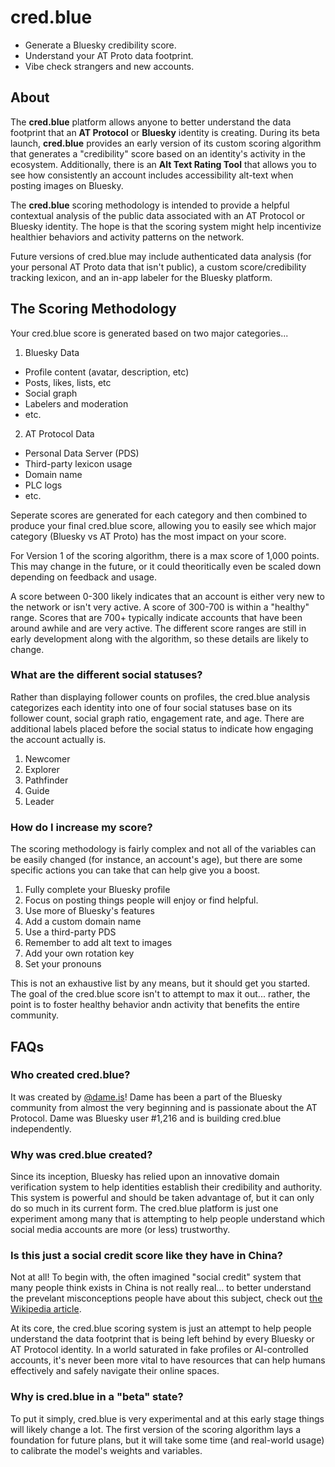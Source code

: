 # cred.blue

- Generate a Bluesky credibility score. 
- Understand your AT Proto data footprint. 
- Vibe check strangers and new accounts.

## About

The **cred.blue** platform allows anyone to better understand the data footprint that an **AT Protocol** or **Bluesky** identity is creating. During its beta launch, **cred.blue** provides an early version of its custom scoring algorithm that generates a "credibility" score based on an identity's activity in the ecosystem. Additionally, there is an **Alt Text Rating Tool** that allows you to see how consistently an account includes accessibility alt-text when posting images on Bluesky.

The **cred.blue** scoring methodology is intended to provide a helpful contextual analysis of the public data associated with an AT Protocol or Bluesky identity. The hope is that the scoring system might help incentivize healthier behaviors and activity patterns on the network.

Future versions of cred.blue may include authenticated data analysis (for your personal AT Proto data that isn't public), a custom score/credibility tracking lexicon, and an in-app labeler for the Bluesky platform.

## The Scoring Methodology

Your cred.blue score is generated based on two major categories...

1. Bluesky Data
- Profile content (avatar, description, etc)
- Posts, likes, lists, etc
- Social graph
- Labelers and moderation
- etc.

2. AT Protocol Data
- Personal Data Server (PDS)
- Third-party lexicon usage
- Domain name
- PLC logs
- etc.

Seperate scores are generated for each category and then combined to produce your final cred.blue score, allowing you to easily see which major category (Bluesky vs AT Proto) has the most impact on your score.

For Version 1 of the scoring algorithm, there is a max score of 1,000 points. This may change in the future, or it could theoritically even be scaled down depending on feedback and usage.

A score between 0-300 likely indicates that an account is either very new to the network or isn't very active. A score of 300-700 is within a "healthy" range. Scores that are 700+ typically indicate accounts that have been around awhile and are very active. The different score ranges are still in early development along with the algorithm, so these details are likely to change.

### What are the different social statuses?

Rather than displaying follower counts on profiles, the cred.blue analysis categorizes each identity into one of four social statuses base on its follower count, social graph ratio, engagement rate, and age. There are additional labels placed before the social status to indicate how engaging the account actually is.

1. Newcomer
2. Explorer
3. Pathfinder
4. Guide
5. Leader

### How do I increase my score?

The scoring methodology is fairly complex and not all of the variables can be easily changed (for instance, an account's age), but there are some specific actions you can take that can help give you a boost.

1. Fully complete your Bluesky profile
2. Focus on posting things people will enjoy or find helpful.
3. Use more of Bluesky's features
4. Add a custom domain name
5. Use a third-party PDS
6. Remember to add alt text to images
7. Add your own rotation key
8. Set your pronouns

This is not an exhaustive list by any means, but it should get you started. The goal of the cred.blue score isn't to attempt to max it out... rather, the point is to foster healthy behavior andn activity that benefits the entire community.

## FAQs

### Who created cred.blue?

It was created by [@dame.is](https://bsky.app/profile/dame.is)! Dame has been a part of the Bluesky community from almost the very beginning and is passionate about the AT Protocol. Dame was Bluesky user #1,216 and is building cred.blue independently.

### Why was cred.blue created?

Since its inception, Bluesky has relied upon an innovative domain verification system to help identities establish their credibility and authority. This system is powerful and should be taken advantage of, but it can only do so much in its current form. The cred.blue platform is just one experiment among many that is attempting to help people understand which social media accounts are more (or less) trustworthy.

### Is this just a social credit score like they have in China?

Not at all! To begin with, the often imagined "social credit" system that many people think exists in China is not really real... to better understand the prevelant misconceptions people have about this subject, check out [the Wikipedia article](https://en.wikipedia.org/wiki/Social_Credit_System).

At its core, the cred.blue scoring system is just an attempt to help people understand the data footprint that is being left behind by every Bluesky or AT Protocol identity. In a world saturated in fake profiles or AI-controlled accounts, it's never been more vital to have resources that can help humans effectively and safely navigate their online spaces.

### Why is cred.blue in a "beta" state?

To put it simply, cred.blue is very experimental and at this early stage things will likely change a lot. The first version of the scoring algorithm lays a foundation for future plans, but it will take some time (and real-world usage) to calibrate the model's weights and variables.